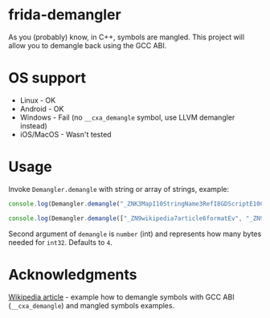 # frida-demangler
As you (probably) know, in C++, symbols are mangled. This project will allow you to demangle back using the GCC ABI.

# OS support
* Linux - OK
* Android - OK
* Windows - Fail (no `__cxa_demangle` symbol, use LLVM demangler instead)
* iOS/MacOS - Wasn't tested

# Usage
Invoke `Demangler.demangle` with string or array of strings, example:
```typescript
console.log(Demangler.demangle("_ZNK3MapI10StringName3RefI8GDScriptE10ComparatorIS0_E16DefaultAllocatorE3hasERKS0_"));

console.log(Demangler.demangle(["_ZN9wikipedia7article6formatEv", "_ZN9wikipedia7article8print_toERSo", "_ZN9wikipedia7article8wikilinkC1ERKSs"]));
```
Second argument of `demangle` is `number` (int) and represents how many bytes needed for `int32`. Defaults to `4`.

# Acknowledgments
[Wikipedia article](https://en.wikipedia.org/wiki/Name_mangling) - example how to demangle symbols with GCC ABI (`__cxa_demangle`) and mangled symbols examples.